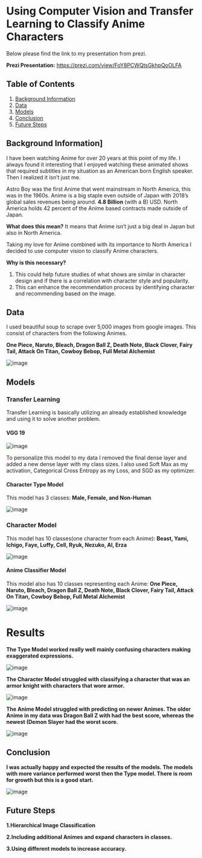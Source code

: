 # Using Computer Vision and Transfer Learning to Classify Anime Characters

Below please find the link to my presentation from prezi.

**Prezi Presentation:** https://prezi.com/view/FoY8PCWQtsGkhpQoOLFA

## Table of Contents
1. [Background Information](#background-information)
2. [Data](#Data)
3. [Models](#Models)
3. [Conclusion](#conclusion)
4. [Future Steps](#future-steps)

## Background Information]

I have been watching Anime for over 20 years at this point of my life. I always found it interesting that I enjoyed watching these animated shows that required subtitles in my situation as an American born English speaker. Then I realized it isn’t just me.

Astro Boy was the first Anime that went mainstream in North America, this was in the 1960s.
Anime is a big staple even outside of Japan with 2018’s global sales revenues being around. **4.8 Billion** (with a B) USD. North America holds 42 percent of the Anime based contracts made outside of Japan. 

**What does this mean?** It means that Anime isn’t just a big deal in Japan but also in North America.

Taking my love for Anime combined with its importance to North America I decided to use computer vision to classify Anime characters.

**Why is this necessary?** 

1.	This could help future studies of what shows are similar in character design and if there is a correlation with character style and popularity.
2.	This can enhance the recommendation process by identifying character and recommending based on the image.

## Data

I used beautiful soup to scrape over 5,000 images from google images. This consist of characters from the following Animes.

**One Piece, Naruto, Bleach, Dragon Ball Z, Death Note, Black Clover, Fairy Tail, Attack On Titan, Cowboy Bebop, Full Metal Alchemist** 

![image](https://github.com/jonathanl1220/Anime_Classifier/blob/main/img/anime_img_plot.png)

## Models

### Transfer Learning

Transfer Learning is basically utilizing an already established knowledge and using it to solve another problem.

#### VGG 19

![image](https://github.com/jonathanl1220/Anime_Classifier/blob/main/img/VGG19.png)

To personalize this model to my data I removed the final dense layer and added a new dense layer with my class sizes.
I also used Soft Max as my activation, Categorical Cross Entropy as my Loss, and SGD as my optimizer.


#### Character Type Model

This model has 3 classes: **Male, Female, and Non-Human**

![image](https://github.com/jonathanl1220/Anime_Classifier/blob/main/img/type_prediction_plot.png)


### Character Model

This model has 10 classes(one character from each Anime): **Beast, Yami, Ichigo, Faye, Luffy, Cell, Ryuk, Nezuko, Al, Erza**

![image](https://github.com/jonathanl1220/Anime_Classifier/blob/main/img/char_prediction_plot.png)

#### Anime Classifier Model

This model also has 10 classes representing each Anime: **One Piece, Naruto, Bleach, Dragon Ball Z, Death Note, Black Clover, Fairy Tail, Attack On Titan, Cowboy Bebop, Full Metal Alchemist** 

![image](https://github.com/jonathanl1220/Anime_Classifier/blob/main/img/anime_prediction_plot-1.png)

# Results

**The Type Model worked really well mainly confusing characters making exaggerated expressions.**

![image](https://github.com/jonathanl1220/Anime_Classifier/blob/main/img/type_confu_mat.png)

**The Character Model struggled with classifying a character that was an armor knight with characters that wore armor.** 

![image](https://github.com/jonathanl1220/Anime_Classifier/blob/main/img/char_confusion_mat_plot.png)

**The Anime Model struggled with predicting on newer Animes. The older Anime in my data was Dragon Ball Z with had the best score, whereas the newest (Demon Slayer had the worst score.** 

![image](https://github.com/jonathanl1220/Anime_Classifier/blob/main/img/anime_confu_mat_plot.png)

## Conclusion

**I was actually happy and expected the results of the models. The models with more variance performed worst then the Type model. There is room for growth but this is a good start.**

![image](https://github.com/jonathanl1220/Anime_Classifier/blob/main/img/model_results.png)

## Future Steps

**1.Hierarchical Image Classification**

**2.Including additional Animes  and expand characters in classes.**

**3.Using different models to increase accuracy.**



